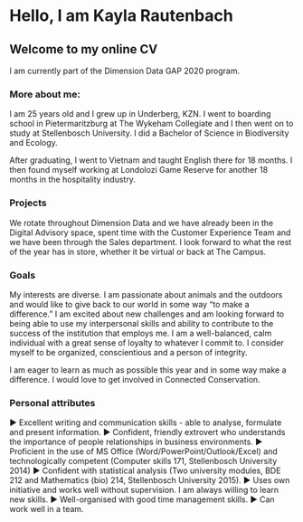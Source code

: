 # Hello, I am Kayla Rautenbach
## Welcome to my online CV

I am currently part of the Dimension Data GAP 2020 program. 

### More about me:

 I am 25 years old and I grew up in Underberg, KZN. I went to boarding school in Pietermaritzburg at The Wykeham Collegiate and I then went on to study at Stellenbosch University. I did a Bachelor of Science in Biodiversity and Ecology. 
 
 After graduating, I went to Vietnam and taught English there for 18 months. I then found myself working at Londolozi Game Reserve for another 18 months in the hospitality industry. 

### Projects

 We rotate throughout Dimension Data and we have already been in the Digital Advisory space, spent time with the Customer Experience Team and we have been through the Sales department. I look forward to what the rest of the year has in store, whether it be virtual or back at The Campus. 
 
### Goals

My interests are diverse. I am passionate about animals and the outdoors and would like to give back to our world in some way “to make a difference.” I am excited about new challenges and am looking forward to being able to use my interpersonal skills and ability to contribute to the success of the institution that employs me. I am a well-balanced, calm individual with a great sense of loyalty to whatever I commit to. I consider myself to be organized, conscientious and a person of integrity. 

 I am eager to learn as much as possible this year and in some way make a difference. I would love to get involved in Connected Conservation. 

### Personal attributes
 
►	Excellent writing and communication skills - able to analyse, formulate and present information.
►	Confident, friendly extrovert who understands the importance of people relationships in business environments.
►	Proficient in the use of MS Office (Word/PowerPoint/Outlook/Excel) and technologically competent (Computer skills 171, Stellenbosch    University 2014)
►	Confident with statistical analysis (Two university modules, BDE 212 and Mathematics (bio) 214, Stellenbosch University 2015).
►	Uses own initiative and works well without supervision. I am always willing to learn new skills.
►	Well-organised with good time management skills. 
►	Can work well in a team.



